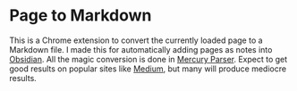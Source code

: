 # Page to Markdown

This is a Chrome extension to convert the currently loaded page to a Markdown file.
I made this for automatically adding pages as notes into [Obsidian](https://obsidian.md/).
All the magic conversion is done in [Mercury Parser](https://github.com/postlight/mercury-parser).
Expect to get good results on popular sites like [Medium](https://medium.com), but many will produce mediocre results.
